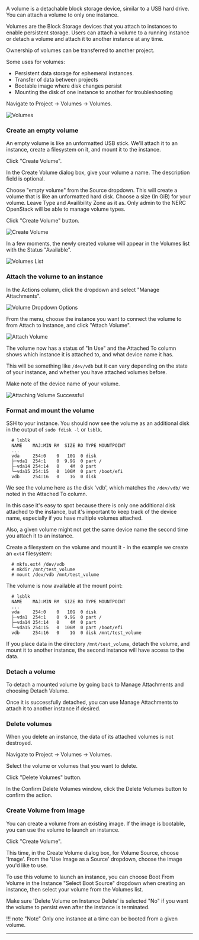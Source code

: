A volume is a detachable block storage device, similar to a USB hard drive. You can attach a volume to only one instance.

Volumes are the Block Storage devices that you attach to instances to enable persistent storage. Users can attach a volume to a running instance or detach a volume and attach it to another instance at any time.

Ownership of volumes can be transferred to another project.

Some uses for volumes:
 -  Persistent data storage for ephemeral instances.
 -  Transfer of data between projects
 -  Bootable image where disk changes persist
 -  Mounting the disk of one instance to another for troubleshooting

Navigate to Project -> Volumes -> Volumes.

![Volumes](images/volumes.png)

### Create an empty volume
An empty volume is like an unformatted USB stick.  We'll attach it to an instance, create a filesystem on it, and mount it to the instance.

Click "Create Volume".

In the Create Volume dialog box, give your volume a name.  The description field is optional.

Choose "empty volume" from the Source dropdown.  This will create a volume that is like an unformatted hard disk.  Choose a size (In GiB) for your volume. Leave Type and Availibility Zone as it as. Only admin to the NERC OpenStack will be able to manage volume types.

Click "Create Volume" button.

![Create Volume](images/create_volume.png)

In a few moments, the newly created volume will appear in the Volumes list with the Status "Available".

![Volumes List](images/volumes_list.png)

### Attach the volume to an instance
In the Actions column, click the dropdown and select "Manage Attachments".

![Volume Dropdown Options](images/volume_options.png)

From the  menu, choose the instance you want to connect the volume to from Attach to Instance, and click "Attach Volume".

![Attach Volume](images/volume_attach.png)

The volume now has a status of "In Use" and the Attached To column shows which instance it is attached to, and what device name it has.

This will be something like `/dev/vdb` but it can vary depending on the state of your instance, and whether you have attached volumes before.

Make note of the device name of your volume.

![Attaching Volume Successful](images/volume_in_use.png)

### Format and mount the volume
SSH to your instance.  You should now see the volume as an additional disk in the output of `sudo fdisk -l` or `lsblk`.
```
  # lsblk
  NAME    MAJ:MIN RM  SIZE RO TYPE MOUNTPOINT
  ...
  vda     254:0    0   10G  0 disk
  ├─vda1  254:1    0  9.9G  0 part /
  ├─vda14 254:14   0    4M  0 part
  └─vda15 254:15   0  106M  0 part /boot/efi
  vdb     254:16   0    1G  0 disk
```

We see the volume here as the disk 'vdb', which matches the `/dev/vdb/` we noted in the Attached To column.

In this case it's easy to spot because there is only one additional disk attached to the instance, but it's important to keep track of the device name, especially if you have multiple volumes attached.

Also, a given volume might not get the same device name the second time you attach it to an instance.

Create a filesystem on the volume and mount it - in the example we create an `ext4` filesystem:
```
  # mkfs.ext4 /dev/vdb
  # mkdir /mnt/test_volume
  # mount /dev/vdb /mnt/test_volume
```

The volume is now available at the mount point:
```ell
  # lsblk
  NAME    MAJ:MIN RM  SIZE RO TYPE MOUNTPOINT
  ...
  vda     254:0    0   10G  0 disk
  ├─vda1  254:1    0  9.9G  0 part /
  ├─vda14 254:14   0    4M  0 part
  └─vda15 254:15   0  106M  0 part /boot/efi
  vdb     254:16   0    1G  0 disk /mnt/test_volume
```

If you place data in the directory `/mnt/test_volume`, detach the volume, and mount it to another instance, the second instance will have access to the data.

### Detach a volume
To detach a mounted volume by going back to Manage Attachments and choosing Detach Volume.

Once it is successfully detached, you can use Manage Attachments to attach it to another instance if desired.

### Delete volumes
When you delete an instance, the data of its attached volumes is not destroyed.

Navigate to Project -> Volumes -> Volumes.

Select the volume or volumes that you want to delete.

Click "Delete Volumes" button.

In the Confirm Delete Volumes window, click the Delete Volumes button to confirm the action.

### Create Volume from Image
You can create a volume from an existing image.  If the image is bootable, you can use the volume to launch an instance.

Click "Create Volume".

This time, in the Create Volume dialog box, for Volume Source, choose 'Image'.  From the 'Use Image as a Source' dropdown, choose the image you'd like to use.

To use this volume to launch an instance, you can choose Boot From Volume in the Instance "Select Boot Source" dropdown when creating an instance, then select your volume from the Volumes list.

Make sure 'Delete Volume on Instance Delete' is selected "No" if you want the volume to persist even after the instance is terminated.

!!! note "Note"
    Only one instance at a time can be booted from a given volume.

---
